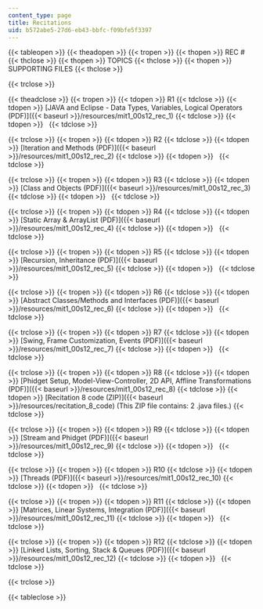 ```yaml
---
content_type: page
title: Recitations
uid: b572abe5-27d6-eb43-bbfc-f09bfe5f3397
---
```


{{< tableopen >}}
{{< theadopen >}}
{{< tropen >}}
{{< thopen >}}
REC #
{{< thclose >}}
{{< thopen >}}
TOPICS
{{< thclose >}}
{{< thopen >}}
SUPPORTING FILES
{{< thclose >}}

{{< trclose >}}

{{< theadclose >}}
{{< tropen >}}
{{< tdopen >}}
R1
{{< tdclose >}}
{{< tdopen >}}
[JAVA and Eclipse - Data Types, Variables, Logical Operators (PDF)]({{< baseurl >}}/resources/mit1_00s12_rec_1)
{{< tdclose >}}
{{< tdopen >}}
 
{{< tdclose >}}

{{< trclose >}}
{{< tropen >}}
{{< tdopen >}}
R2
{{< tdclose >}}
{{< tdopen >}}
[Iteration and Methods (PDF)]({{< baseurl >}}/resources/mit1_00s12_rec_2)
{{< tdclose >}}
{{< tdopen >}}
 
{{< tdclose >}}

{{< trclose >}}
{{< tropen >}}
{{< tdopen >}}
R3
{{< tdclose >}}
{{< tdopen >}}
[Class and Objects (PDF)]({{< baseurl >}}/resources/mit1_00s12_rec_3)
{{< tdclose >}}
{{< tdopen >}}
 
{{< tdclose >}}

{{< trclose >}}
{{< tropen >}}
{{< tdopen >}}
R4
{{< tdclose >}}
{{< tdopen >}}
[Static Array & ArrayList (PDF)]({{< baseurl >}}/resources/mit1_00s12_rec_4)
{{< tdclose >}}
{{< tdopen >}}
 
{{< tdclose >}}

{{< trclose >}}
{{< tropen >}}
{{< tdopen >}}
R5
{{< tdclose >}}
{{< tdopen >}}
[Recursion, Inheritance (PDF)]({{< baseurl >}}/resources/mit1_00s12_rec_5)
{{< tdclose >}}
{{< tdopen >}}
 
{{< tdclose >}}

{{< trclose >}}
{{< tropen >}}
{{< tdopen >}}
R6
{{< tdclose >}}
{{< tdopen >}}
[Abstract Classes/Methods and Interfaces (PDF)]({{< baseurl >}}/resources/mit1_00s12_rec_6)
{{< tdclose >}}
{{< tdopen >}}
 
{{< tdclose >}}

{{< trclose >}}
{{< tropen >}}
{{< tdopen >}}
R7
{{< tdclose >}}
{{< tdopen >}}
[Swing, Frame Customization, Events (PDF)]({{< baseurl >}}/resources/mit1_00s12_rec_7)
{{< tdclose >}}
{{< tdopen >}}
 
{{< tdclose >}}

{{< trclose >}}
{{< tropen >}}
{{< tdopen >}}
R8
{{< tdclose >}}
{{< tdopen >}}
[Phidget Setup, Model-View-Controller, 2D API, Affline Transformations (PDF)]({{< baseurl >}}/resources/mit1_00s12_rec_8)
{{< tdclose >}}
{{< tdopen >}}
[Recitation 8 code (ZIP)]({{< baseurl >}}/resources/recitation_8_code) (This ZIP file contains: 2 .java files.)
{{< tdclose >}}

{{< trclose >}}
{{< tropen >}}
{{< tdopen >}}
R9
{{< tdclose >}}
{{< tdopen >}}
[Stream and Phidget (PDF)]({{< baseurl >}}/resources/mit1_00s12_rec_9)
{{< tdclose >}}
{{< tdopen >}}
 
{{< tdclose >}}

{{< trclose >}}
{{< tropen >}}
{{< tdopen >}}
R10
{{< tdclose >}}
{{< tdopen >}}
[Threads (PDF)]({{< baseurl >}}/resources/mit1_00s12_rec_10)
{{< tdclose >}}
{{< tdopen >}}
 
{{< tdclose >}}

{{< trclose >}}
{{< tropen >}}
{{< tdopen >}}
R11
{{< tdclose >}}
{{< tdopen >}}
[Matrices, Linear Systems, Integration (PDF)]({{< baseurl >}}/resources/mit1_00s12_rec_11)
{{< tdclose >}}
{{< tdopen >}}
 
{{< tdclose >}}

{{< trclose >}}
{{< tropen >}}
{{< tdopen >}}
R12
{{< tdclose >}}
{{< tdopen >}}
[Linked Lists, Sorting, Stack & Queues (PDF)]({{< baseurl >}}/resources/mit1_00s12_rec_12)
{{< tdclose >}}
{{< tdopen >}}
 
{{< tdclose >}}

{{< trclose >}}

{{< tableclose >}}